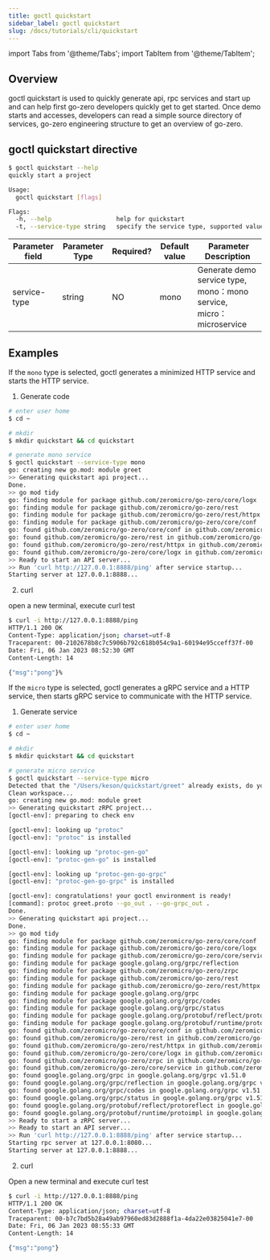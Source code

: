 ```yaml
---
title: goctl quickstart
sidebar_label: goctl quickstart
slug: /docs/tutorials/cli/quickstart
---
```


import Tabs from '@theme/Tabs';
import TabItem from '@theme/TabItem';

## Overview

goctl quickstart is used to quickly generate api, rpc services and start up and can help first go-zero developers quickly get to get started. Once demo starts and accesses, developers can read a simple source directory of services, go-zero engineering structure to get an overview of go-zero.

## goctl quickstart directive

```bash
$ goctl quickstart --help
quickly start a project

Usage:
  goctl quickstart [flags]

Flags:
  -h, --help                  help for quickstart
  -t, --service-type string   specify the service type, supported values: [mono, micro] (default "mono")
```

| <img width={100} /> Parameter field | <img width={150} /> Parameter Type | <img width={200} /> Required? | <img width={200} /> Default value | <img width={800} /> Parameter Description        |
| ---------------------------------------------------- | --------------------------------------------------- | ---------------------------------------------- | -------------------------------------------------- | ----------------------------------------------------------------- |
| service-type                                         | string                                              | NO                                             | mono                                               | Generate demo service type, mono：mono service, micro：microservice |


## Examples

<Tabs>

<TabItem value="生成单体服务" label="生成单体服务" default>

If the `mono` type is selected, goctl generates a minimized HTTP service and starts the HTTP service.

1. Generate code
```bash
# enter user home
$ cd ~

# mkdir
$ mkdir quickstart && cd quickstart

# generate mono service
$ goctl quickstart --service-type mono
go: creating new go.mod: module greet
>> Generating quickstart api project...
Done.
>> go mod tidy
go: finding module for package github.com/zeromicro/go-zero/core/logx
go: finding module for package github.com/zeromicro/go-zero/rest
go: finding module for package github.com/zeromicro/go-zero/rest/httpx
go: finding module for package github.com/zeromicro/go-zero/core/conf
go: found github.com/zeromicro/go-zero/core/conf in github.com/zeromicro/go-zero v1.4.3
go: found github.com/zeromicro/go-zero/rest in github.com/zeromicro/go-zero v1.4.3
go: found github.com/zeromicro/go-zero/rest/httpx in github.com/zeromicro/go-zero v1.4.3
go: found github.com/zeromicro/go-zero/core/logx in github.com/zeromicro/go-zero v1.4.3
>> Ready to start an API server...
>> Run 'curl http://127.0.0.1:8888/ping' after service startup...
Starting server at 127.0.0.1:8888...
```

2. curl

open a new terminal, execute curl test

```bash
$ curl -i http://127.0.0.1:8888/ping
HTTP/1.1 200 OK
Content-Type: application/json; charset=utf-8
Traceparent: 00-2102678b8c7c5906b792c618b054c9a1-60194e95cceff37f-00
Date: Fri, 06 Jan 2023 08:52:30 GMT
Content-Length: 14

{"msg":"pong"}%
```

</TabItem>

<TabItem value="生成微服务" label="生成微服务" default>

If the `micro` type is selected, goctl generates a gRPC service and a HTTP service, then starts gRPC service to communicate with the HTTP service.

1. Generate service

```bash
# enter user home
$ cd ~

# mkdir
$ mkdir quickstart && cd quickstart

# generate micro service
$ goctl quickstart --service-type micro
Detected that the "/Users/keson/quickstart/greet" already exists, do you clean up? [y: YES, n: NO]: y
Clean workspace...
go: creating new go.mod: module greet
>> Generating quickstart zRPC project...
[goctl-env]: preparing to check env

[goctl-env]: looking up "protoc"
[goctl-env]: "protoc" is installed

[goctl-env]: looking up "protoc-gen-go"
[goctl-env]: "protoc-gen-go" is installed

[goctl-env]: looking up "protoc-gen-go-grpc"
[goctl-env]: "protoc-gen-go-grpc" is installed

[goctl-env]: congratulations! your goctl environment is ready!
[command]: protoc greet.proto --go_out . --go-grpc_out .
Done.
>> Generating quickstart api project...
Done.
>> go mod tidy
go: finding module for package github.com/zeromicro/go-zero/core/conf
go: finding module for package github.com/zeromicro/go-zero/core/logx
go: finding module for package github.com/zeromicro/go-zero/core/service
go: finding module for package google.golang.org/grpc/reflection
go: finding module for package github.com/zeromicro/go-zero/zrpc
go: finding module for package github.com/zeromicro/go-zero/rest
go: finding module for package github.com/zeromicro/go-zero/rest/httpx
go: finding module for package google.golang.org/grpc
go: finding module for package google.golang.org/grpc/codes
go: finding module for package google.golang.org/grpc/status
go: finding module for package google.golang.org/protobuf/reflect/protoreflect
go: finding module for package google.golang.org/protobuf/runtime/protoimpl
go: found github.com/zeromicro/go-zero/core/conf in github.com/zeromicro/go-zero v1.4.3
go: found github.com/zeromicro/go-zero/rest in github.com/zeromicro/go-zero v1.4.3
go: found github.com/zeromicro/go-zero/rest/httpx in github.com/zeromicro/go-zero v1.4.3
go: found github.com/zeromicro/go-zero/core/logx in github.com/zeromicro/go-zero v1.4.3
go: found github.com/zeromicro/go-zero/zrpc in github.com/zeromicro/go-zero v1.4.3
go: found github.com/zeromicro/go-zero/core/service in github.com/zeromicro/go-zero v1.4.3
go: found google.golang.org/grpc in google.golang.org/grpc v1.51.0
go: found google.golang.org/grpc/reflection in google.golang.org/grpc v1.51.0
go: found google.golang.org/grpc/codes in google.golang.org/grpc v1.51.0
go: found google.golang.org/grpc/status in google.golang.org/grpc v1.51.0
go: found google.golang.org/protobuf/reflect/protoreflect in google.golang.org/protobuf v1.28.1
go: found google.golang.org/protobuf/runtime/protoimpl in google.golang.org/protobuf v1.28.1
>> Ready to start a zRPC server...
>> Ready to start an API server...
>> Run 'curl http://127.0.0.1:8888/ping' after service startup...
Starting rpc server at 127.0.0.1:8080...
Starting server at 127.0.0.1:8888...
```

2. curl

Open a new terminal and execute curl test

```bash
$ curl -i http://127.0.0.1:8888/ping
HTTP/1.1 200 OK
Content-Type: application/json; charset=utf-8
Traceparent: 00-b7c7bd5b28a49ab97960ed83d2888f1a-4da22e03825041e7-00
Date: Fri, 06 Jan 2023 08:55:33 GMT
Content-Length: 14

{"msg":"pong"}
```

</TabItem>

</Tabs>
